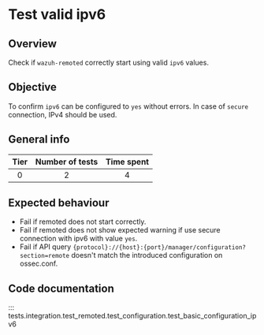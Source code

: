 # Test valid ipv6

## Overview 

Check if `wazuh-remoted` correctly start using valid `ipv6` values.

## Objective

To confirm `ipv6` can be configured to `yes` without errors. In case of `secure` connection, IPv4 should be used.

## General info

|Tier | Number of tests | Time spent |
|:--:|:--:|:--:|
| 0 | 2 | 4 |

## Expected behaviour

- Fail if remoted does not start correctly.
- Fail if remoted does not show expected warning if use secure connection with ipv6 with value `yes`.
- Fail if API query `{protocol}://{host}:{port}/manager/configuration?section=remote` doesn't match the 
  introduced configuration on ossec.conf.

## Code documentation

::: tests.integration.test_remoted.test_configuration.test_basic_configuration_ipv6
